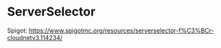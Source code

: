 # ServerSelector
Spigot: https://www.spigotmc.org/resources/serverselector-f%C3%BCr-cloudnetv3.114234/
